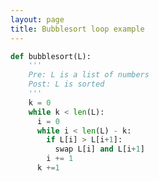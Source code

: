 ```yaml
---
layout: page
title: Bubblesort loop example
---
```


```python
def bubblesort(L):
    '''
    Pre: L is a list of numbers
    Post: L is sorted
    '''
    k = 0
    while k < len(L):
      i = 0
      while i < len(L) - k:
        if L[i] > L[i+1]:
          swap L[i] and L[i+1]
        i += 1
      k +=1
```

<script src="/assets/js/jquery.min.js"></script>
<script src="/assets/js/jquery-ui.min.js"></script>
<script src="/assets/js/jquery.transit.js"></script>
<script src="/assets/js/raphael.js"></script>
<script src="/assets/js/JSAV.js"></script>

<script>
  var jsav = new JSAV("av");
  var arr = [1, 2, 3, 4, 5, 6, 7, 8];

  jsav.label("Indexed Array");
  var arr4 = jsav.ds.array(arr, {indexed: true});
  arr4.highlight(2);
  arr4.css(4, {"background-color": "aqua", "color": "rgb(150, 55, 50)"});
  arr4.layout();
  
  jsav.displayInit();
  jsav.recorded(); // done recording changes, will rewind



  $(".jsavtreenode").live("hover", function() {
    //console.log($(this).text(), $(this).offset().left, $(this).offset().top);
  });
  $("path").live("hover", function() {
    //console.log($(this).attr("d"));
  });
</script>